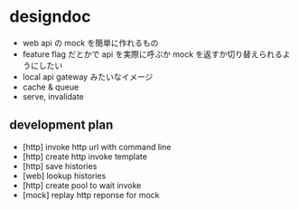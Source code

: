 # designdoc
- web api の mock を簡単に作れるもの
- feature flag だとかで api を実際に呼ぶか mock を返すか切り替えられるようにしたい
- local api gateway みたいなイメージ
- cache & queue
- serve, invalidate

## development plan
- [http] invoke http url with command line
- [http] create http invoke template
- [http] save histories
- [web] lookup histories
- [http] create pool to wait invoke
- [mock] replay http reponse for mock
